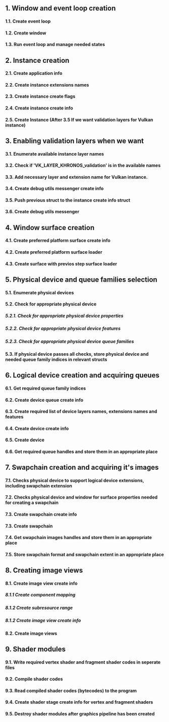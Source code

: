 ## 1. Window and event loop creation
#### 1.1. Create event loop
#### 1.2. Create window
#### 1.3. Run event loop and manage needed states

## 2. Instance creation
#### 2.1. Create application info
#### 2.2. Create instance extensions names
#### 2.3. Create instance create flags
#### 2.4. Create instance create info
#### 2.5. Create Instance (After 3.5 If we want validation layers for Vulkan instance)

## 3. Enabling validation layers when we want
#### 3.1. Enumerate available instance layer names
#### 3.2. Check if 'VK_LAYER_KHRONOS_validation' is in the available names
#### 3.3. Add necessary layer and extension name for Vulkan instance.
#### 3.4. Create debug utils messenger create info
#### 3.5. Push previous struct to the instance create info struct
#### 3.6. Create debug utils messenger

## 4. Window surface creation
#### 4.1. Create preferred platform surface create info
#### 4.2. Create preferred platform surface loader
#### 4.3. Create surface with previos step surface loader

## 5. Physical device and queue families selection
#### 5.1. Enumerate physical devices
#### 5.2. Check for appropriate physical device
##### 5.2.1. Check for appropriate physical device properties
##### 5.2.2. Check for appropriate physical device features
##### 5.2.3. Check for appropriate physical device queue families
#### 5.3. If physical device passes all checks, store physical device and needed queue family indices in relevant structs

## 6. Logical device creation and acquiring queues
#### 6.1. Get required queue family indices
#### 6.2. Create device queue create info
#### 6.3. Create required list of device layers names, extensions names and features
#### 6.4. Create device create info
#### 6.5. Create device
#### 6.6. Get required queue handles and store them in an appropriate place

## 7. Swapchain creation and acquiring it's images
#### 7.1. Checks physical device to support logical device extensions, including swapchain extension
#### 7.2. Checks physical device and window for surface properties needed for creating a swapchain
#### 7.3. Create swapchain create info
#### 7.3. Create swapchain
#### 7.4. Get swapchain images handles and store them in an appropriate place
#### 7.5. Store swapchain format and swapchain extent in an appropriate place

## 8. Creating image views
#### 8.1. Create image view create info
##### 8.1.1 Create component mapping
##### 8.1.2 Create subresource range
##### 8.1.2 Create image view create info
#### 8.2. Create image views

## 9. Shader modules
#### 9.1. Write required vertex shader and fragment shader codes in seperate files
#### 9.2. Compile shader codes
#### 9.3. Read compiled shader codes (bytecodes) to the program
#### 9.4. Create shader stage create info for vertex and fragment shaders
#### 9.5. Destroy shader modules after graphics pipeline has been created
